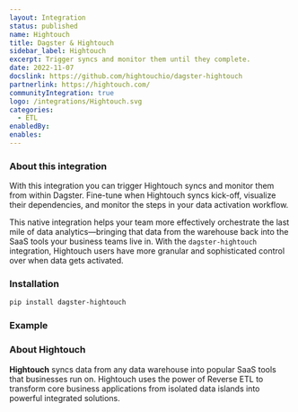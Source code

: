 ```yaml
---
layout: Integration
status: published
name: Hightouch
title: Dagster & Hightouch
sidebar_label: Hightouch
excerpt: Trigger syncs and monitor them until they complete.
date: 2022-11-07
docslink: https://github.com/hightouchio/dagster-hightouch
partnerlink: https://hightouch.com/
communityIntegration: true
logo: /integrations/Hightouch.svg
categories:
  - ETL
enabledBy:
enables:
---
```


### About this integration

With this integration you can trigger Hightouch syncs and monitor them from within Dagster. Fine-tune when Hightouch syncs kick-off, visualize their dependencies, and monitor the steps in your data activation workflow.

This native integration helps your team more effectively orchestrate the last mile of data analytics—bringing that data from the warehouse back into the SaaS tools your business teams live in. With the `dagster-hightouch` integration, Hightouch users have more granular and sophisticated control over when data gets activated.

### Installation

```bash
pip install dagster-hightouch
```

### Example

<CodeExample filePath="integrations/hightouch.py" language="python" />

### About Hightouch

**Hightouch** syncs data from any data warehouse into popular SaaS tools that businesses run on. Hightouch uses the power of Reverse ETL to transform core business applications from isolated data islands into powerful integrated solutions.
